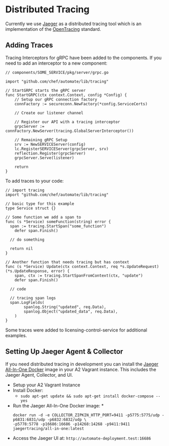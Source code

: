 # Distributed Tracing

Currently we use [Jaeger](http://jaegertracing.io/) as a distributed tracing tool which is an implementation of the [OpenTracing](http://opentracing.io/) standard.

## Adding Traces

Tracing Interceptors for gRPC have been added to the components. If you need to add an interceptor to a new component:
```
// components/SOME_SERVICE/pkg/server/grpc.go

import "github.com/chef/automate/lib/tracing"

// StartGRPC starts the gRPC server
func StartGRPC(ctx context.Context, config *Config) {
	// Setup our gRPC connection factory
	connFactory := secureconn.NewFactory(*config.ServiceCerts)

	// Create our listener channel

	// Register our API with a tracing interceptor
	grpcServer := connFactory.NewServer(tracing.GlobalServerInterceptor())

	// Remaining gRPC Setup
	srv := NewSERVICEServer(config)
	lc.RegisterSERVICEServer(grpcServer, srv)
	reflection.Register(grpcServer)
	grpcServer.Serve(listener)

	return
}
```

To add traces to your code:
```
// import tracing
import "github.com/chef/automate/lib/tracing"

// basic type for this example
type Service struct {}

// Some function we add a span to
func (s *Service) someFunction(string) error {
  span := tracing.StartSpan("some_function")
	defer span.Finish()

  // do something

  return nil
}

// Another function that needs tracing but has context
func (s *Service) Update(ctx context.Context, req *s.UpdateRequest) (*s.UpdateResponse, error) {
	span, ctx := tracing.StartSpanFromContext(ctx, "update")
	defer span.Finish()

  // code

  // tracing span logs
  span.LogFields(
		spanlog.String("updated", req.Data),
		spanlog.Object("updated_data", req.Data),
	)
}
```

Some traces were added to licensing-control-service for additional examples.

## Setting Up Jaeger Agent & Collector

If you need distributed tracing in development you can install the [Jaeger All-In-One Docker](https://jaeger.readthedocs.io/en/latest/getting_started/) image in your A2 Vagrant instance. This includes the Jaeger Agent, Collector, and UI.

- Setup your A2 Vagrant Instance
- Install Docker:
  * `sudo apt-get update && sudo apt-get install docker-compose --yes`
- Run the Jaeger All-In-One Docker image:
  *
  ```
  docker run -d -e COLLECTOR_ZIPKIN_HTTP_PORT=9411 -p5775:5775/udp -p6831:6831/udp -p6832:6832/udp \
  -p5778:5778 -p16686:16686 -p14268:14268 -p9411:9411 jaegertracing/all-in-one:latest
  ```
- Access the Jaeger UI at: `http://automate-deployment.test:16686`
